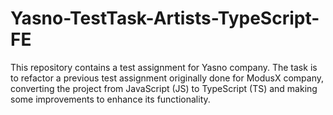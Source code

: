 # Yasno-TestTask-Artists-TypeScript-FE
This repository contains a test assignment for Yasno company. The task is to refactor a previous test assignment originally done for ModusX company, converting the project from JavaScript (JS) to TypeScript (TS) and making some improvements to enhance its functionality.
